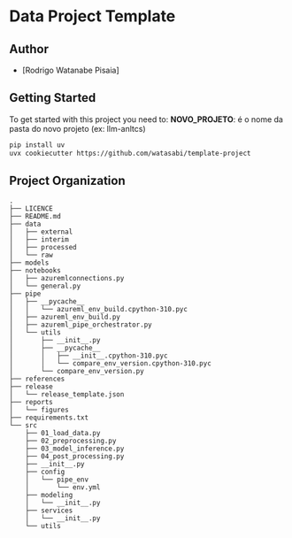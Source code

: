 # Data Project Template

## Author
- [Rodrigo Watanabe Pisaia]

## Getting Started
To get started with this project you need to:
__NOVO_PROJETO__: é o nome da pasta do novo projeto (ex: llm-anltcs)

```bash
pip install uv
uvx cookiecutter https://github.com/watasabi/template-project
```

## Project Organization
```
.
├── LICENCE
├── README.md
├── data
│   ├── external
│   ├── interim
│   ├── processed
│   └── raw
├── models
├── notebooks
│   ├── azuremlconnections.py
│   └── general.py
├── pipe
│   ├── __pycache__
│   │   └── azureml_env_build.cpython-310.pyc
│   ├── azureml_env_build.py
│   ├── azureml_pipe_orchestrator.py
│   └── utils
│       ├── __init__.py
│       ├── __pycache__
│       │   ├── __init__.cpython-310.pyc
│       │   └── compare_env_version.cpython-310.pyc
│       └── compare_env_version.py
├── references
├── release
│   └── release_template.json
├── reports
│   └── figures
├── requirements.txt
└── src
    ├── 01_load_data.py
    ├── 02_preprocessing.py
    ├── 03_model_inference.py
    ├── 04_post_processing.py
    ├── __init__.py
    ├── config
    │   └── pipe_env
    │       └── env.yml
    ├── modeling
    │   └── __init__.py
    ├── services
    │   └── __init__.py
    └── utils
```